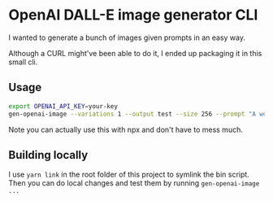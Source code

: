 # OpenAI DALL-E image generator CLI

I wanted to generate a bunch of images given prompts in an easy way.

Although a CURL might've been able to do it, I ended up packaging it in this small cli.

## Usage

```bash
export OPENAI_API_KEY=your-key
gen-openai-image --variations 1 --output test --size 256 --prompt "A worm eating an apple"
```

Note you can actually use this with npx and don't have to mess much.


## Building locally

I use `yarn link` in the root folder of this project to symlink the bin script. Then you can do local changes and test them by running `gen-openai-image ...`